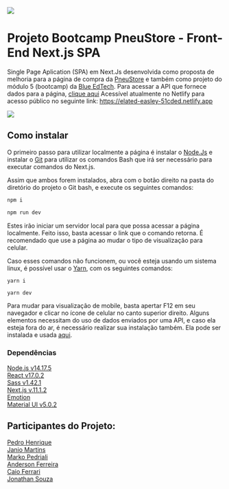 <img src="https://i.imgur.com/8UTMM6E.png"/>

# Projeto Bootcamp PneuStore - Front-End Next.js SPA



Single Page Aplication (SPA) em Next.Js desenvolvida como proposta de melhoria para a página de compra da <a href="https://www.pneustore.com.br">PneuStore</a> e também como projeto do módulo 5 (bootcamp) da <a href="https://blueedtech.com.br">Blue EdTech</a>. Para acessar a API que fornece dados para a página,  <a href="https://github.com/jonathan-sarmento/pneustore-back">clique aqui</a> Acessível atualmente no Netlify para acesso público no seguinte link: https://elated-easley-51cded.netlify.app 

<img src="https://i.imgur.com/5xwmTKL.png"/>

## Como instalar

O primeiro passo para utilizar localmente a página é instalar o <a href="https://nodejs.org/en/">Node.Js</a> e instalar o <a href="https://gitforwindows.org">Git</a> para utilizar os comandos Bash que irá ser necessário para executar comandos do Next.js.

Assim que ambos forem instalados, abra com o botão direito na pasta do diretório do projeto o Git bash, e execute os seguintes comandos:

```bash
npm i
```

```bash
npm run dev
```

Estes irão iniciar um servidor local para que possa acessar a página localmente. Feito isso, basta acessar o link que o comando retorna. É recomendado que use a página ao mudar o tipo de visualização para celular.

Caso esses comandos não funcionem, ou você esteja usando um sistema linux, é possível usar o <a href="https://yarnpkg.com">Yarn</a>, com os seguintes comandos:

```bash
yarn i
```

```
yarn dev
```

Para mudar para visualização de mobile, basta apertar F12 em seu navegador e clicar no ícone de celular no canto superior direito.
Alguns elementos necessitam do uso de dados enviados por uma API, e caso ela esteja fora do ar, é necessário realizar sua instalação também. Ela pode ser instalada e usada <a href="https://github.com/jonathan-sarmento/pneustore-back">aqui</a>.

### Dependências

<a href="https://nodejs.org/en/">Node.js v14.17.5</a></br>
<a href="https://pt-br.reactjs.org">React v17.0.2</a></br>
<a href="https://sass-lang.com">Sass v1.42.1</a></br>
<a href="https://nextjs.org">Next.js v.11.1.2</a></br>
<a href="https://emotion.sh/docs/introduction">Emotion</a></br>
<a href="https://mui.com/pt/">Material UI v5.0.2</a></br>

## Participantes do Projeto:

<a href="https://github.com/kindbiscuit">Pedro Henrique</a></br>
<a href="https://github.com/JanioMartins">Janio Martins</a></br>
<a href="https://github.com/MarkoPedriali">Marko Pedriali</a></br>
<a href="https://github.com/AndersonRFerreira">Anderson Ferreira</a></br>
<a href="https://github.com/Caioferrari04">Caio Ferrari</a></br>
<a href="https://github.com/jonathan-sarmento">Jonathan Souza</a>

